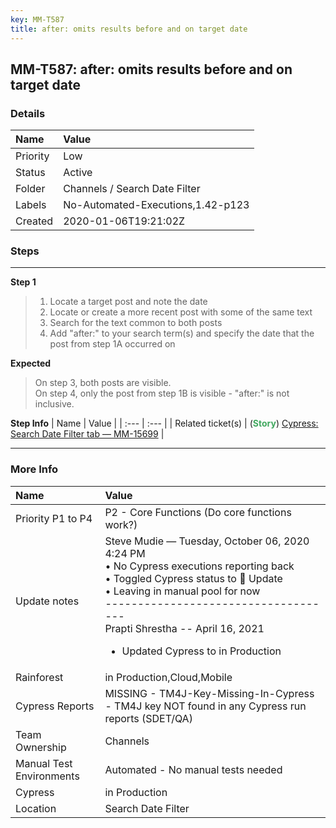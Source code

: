 ```yaml
---
key: MM-T587
title: after: omits results before and on target date
---
```


## MM-T587: after: omits results before and on target date

### Details

| Name     | Value                             |
| :------- | :-------------------------------- |
| Priority | Low                               |
| Status   | Active                            |
| Folder   | Channels / Search Date Filter     |
| Labels   | No-Automated-Executions,1.42-p123 |
| Created  | 2020-01-06T19:21:02Z              |

### Steps

<hr/>

**Step 1**

> <article><ol><li>Locate a target post and note the date</li><li>Locate or create a more recent post with some of the same text</li><li>Search for the text common to both posts</li><li>Add "after:" to your search term(s) and specify the date that the post from step 1A occurred on</li></ol></article>

**Expected**

> <article>On step 3, both posts are visible.<br />On step 4, only the post from step 1B is visible - "after:" is not inclusive.</article>

**Step Info**
| Name | Value |
| :--- | :--- |
| Related ticket(s) | (<strong><span style="color:rgb(65, 168, 95)">Story</span></strong>) <a href="https://mattermost.atlassian.net/browse/MM-15699">Cypress: Search Date Filter tab — MM-15699</a> |

<hr/>

### More Info

| Name                     | Value                                                                                                                                                                                                                                                                                                                                       |
| :----------------------- | :------------------------------------------------------------------------------------------------------------------------------------------------------------------------------------------------------------------------------------------------------------------------------------------------------------------------------------------ |
| Priority P1 to P4        | P2 - Core Functions (Do core functions work?)                                                                                                                                                                                                                                                                                               |
| Update notes             | Steve Mudie — Tuesday, October 06, 2020 4:24 PM<br />• No Cypress executions reporting back<br />• Toggled Cypress status to 🔧 Update<br />• Leaving in manual pool for now<br />------------------------------------<br />Prapti Shrestha -- April 16, 2021<ul style="list-style-type:disc"><li>Updated Cypress to in Production</li></ul> |
| Rainforest               | in Production,Cloud,Mobile                                                                                                                                                                                                                                                                                                                  |
| Cypress Reports          | MISSING - TM4J-Key-Missing-In-Cypress - TM4J key NOT found in any Cypress run reports (SDET/QA)                                                                                                                                                                                                                                             |
| Team Ownership           | Channels                                                                                                                                                                                                                                                                                                                                    |
| Manual Test Environments | Automated - No manual tests needed                                                                                                                                                                                                                                                                                                          |
| Cypress                  | in Production                                                                                                                                                                                                                                                                                                                               |
| Location                 | Search Date Filter                                                                                                                                                                                                                                                                                                                          |
